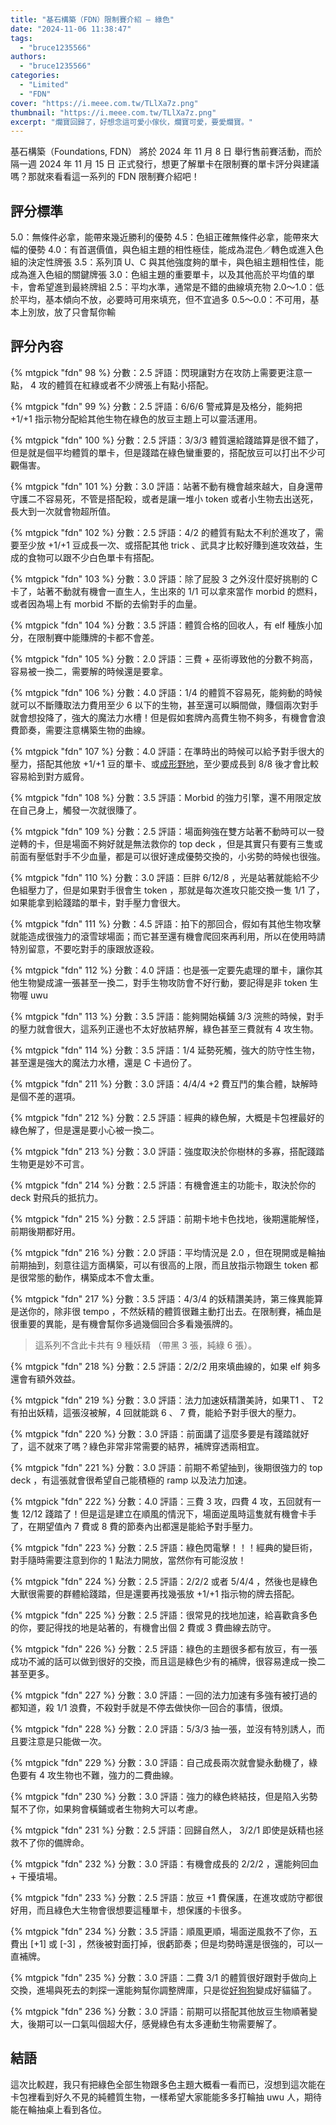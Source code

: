 ```yaml
---
title: "基石構築（FDN）限制賽介紹 — 綠色"
date: "2024-11-06 11:38:47"
tags:
  - "bruce1235566"
authors:
  - "bruce1235566"
categories:
  - "Limited"
  - "FDN"
cover: "https://i.meee.com.tw/TLlXa7z.png"
thumbnail: "https://i.meee.com.tw/TLlXa7z.png"
excerpt: "爛寶回歸了，好想念這可愛小傢伙，爛寶可愛，要愛爛寶。"
---
```


基石構築（Foundations, FDN） 將於 2024 年 11 月 8 日 舉行售前賽活動，而於隔一週 2024 年 11 月 15 日 正式發行，想更了解單卡在限制賽的單卡評分與建議嗎？那就來看看這一系列的 FDN 限制賽介紹吧！

## 評分標準

5.0：無條件必拿，能帶來幾近勝利的優勢
4.5：色組正確無條件必拿，能帶來大幅的優勢
4.0：有首選價值，與色組主題的相性極佳，能成為混色／轉色或進入色組的決定性牌張
3.5：系列頂 U、C 與其他強度夠的單卡，與色組主題相性佳，能成為進入色組的關鍵牌張
3.0：色組主題的重要單卡，以及其他高於平均值的單卡，會希望進到最終牌組
2.5：平均水準，通常是不錯的曲線填充物
2.0～1.0：低於平均，基本傾向不放，必要時可用來填充，但不宜過多
0.5～0.0：不可用，基本上別放，放了只會幫你輸

## 評分內容

<!---98--->
{% mtgpick "fdn" 98 %}
分數：2.5
評語：閃現讓對方在攻防上需要更注意一點， 4 攻的體質在紅綠或者不少牌張上有點小搭配。

<!---99--->
{% mtgpick "fdn" 99 %}
分數：2.5
評語：6/6/6 警戒算是及格分，能夠把 +1/+1 指示物分配給其他生物在綠色的放豆主題上可以靈活運用。

<!---100--->
{% mtgpick "fdn" 100 %}
分數：2.5
評語：3/3/3 體質還給踐踏算是很不錯了，但是就是個平均體質的單卡，但是踐踏在綠色蠻重要的，搭配放豆可以打出不少可觀傷害。

<!---101--->
{% mtgpick "fdn" 101 %}
分數：3.0
評語：站著不動有機會越來越大，自身還帶守護二不容易死，不管是搭配殺，或者是讓一堆小 token 或者小生物去出送死，長大到一次就會物超所值。

<!---102--->
{% mtgpick "fdn" 102 %}
分數：2.5
評語：4/2 的體質有點太不利於進攻了，需要至少放 +1/+1 豆成長一次、或搭配其他 trick 、武具才比較好賺到進攻效益，生成的食物可以跟不少白色單卡有搭配。

<!---103--->
{% mtgpick "fdn" 103 %}
分數：3.0
評語：除了屁股 3 之外沒什麼好挑剔的 C 卡了，站著不動就有機會一直生人，生出來的 1/1 可以拿來當作 morbid 的燃料，或者因為場上有 morbid 不斷的去偷對手的血量。

<!---104--->
{% mtgpick "fdn" 104 %}
分數：3.5
評語：體質合格的回收人，有 elf 種族小加分，在限制賽中能賺牌的卡都不會差。

<!---105--->
{% mtgpick "fdn" 105 %}
分數：2.0
評語：三費 + 巫術導致他的分數不夠高，容易被一換二，需要解的時候還是要拿。

<!---106--->
{% mtgpick "fdn" 106 %}
分數：4.0
評語：1/4 的體質不容易死，能夠動的時候就可以不斷賺取法力費用至少 6 以下的生物，甚至還可以瞬間做，賺個兩次對手就會想投降了，強大的魔法力水槽！但是假如套牌內高費生物不夠多，有機會會浪費節奏，需要注意構築生物的曲線。

<!---107--->
{% mtgpick "fdn" 107 %}
分數：4.0
評語：在準時出的時候可以給予對手很大的壓力，搭配其他放 +1/+1 豆的單卡、或[成形野地](https://scryfall.com/card/fdn/262/evolving-wilds)，至少要成長到 8/8 後才會比較容易給到對方威脅。

<!---108--->
{% mtgpick "fdn" 108 %}
分數：3.5
評語：Morbid 的強力引擎，還不用限定放在自己身上，觸發一次就很賺了。

<!---109--->
{% mtgpick "fdn" 109 %}
分數：2.5
評語：場面夠強在雙方站著不動時可以一發逆轉的卡，但是場面不夠好就是無法救你的 top deck ，但是其實只有要有三隻或前面有壓低對手不少血量，都是可以很好達成優勢交換的，小劣勢的時候也很強。

<!---110--->
{% mtgpick "fdn" 110 %}
分數：3.0
評語：巨胖 6/12/8 ，光是站著就能給不少色組壓力了，但是如果對手很會生 token ，那就是每次進攻只能交換一隻 1/1 了，如果能拿到給踐踏的單卡，對手壓力會很大。

<!---111--->
{% mtgpick "fdn" 111 %}
分數：4.5
評語：拍下的那回合，假如有其他生物攻擊就能造成很強力的滾雪球場面；而它甚至還有機會爬回來再利用，所以在使用時請特別留意，不要吃對手的康跟放逐殺。

<!---112--->
{% mtgpick "fdn" 112 %}
分數：4.0
評語：也是張一定要先處理的單卡，讓你其他生物變成濾一張甚至一換二，對手生物攻防會不好行動，要記得是非 token 生物喔 uwu 

<!---113--->
{% mtgpick "fdn" 113 %}
分數：3.5
評語：能夠開始橫鋪 3/3 浣熊的時候，對手的壓力就會很大，這系列正邊也不太好放結界解，綠色甚至三費就有 4 攻生物。

<!---114--->
{% mtgpick "fdn" 114 %}
分數：3.5
評語：1/4 延勢死觸，強大的防守性生物，甚至還是強大的魔法力水槽，還是 C 卡過份了。


<!------------------------------>

<!---211--->
{% mtgpick "fdn" 211 %}
分數：3.0
評語：4/4/4 +2 費互鬥的集合體，缺解時是個不差的選項。

<!---212--->
{% mtgpick "fdn" 212 %}
分數：2.5
評語：經典的綠色解，大概是卡包裡最好的綠色解了，但是還是要小心被一換二。

<!---213--->
{% mtgpick "fdn" 213 %}
分數：3.0
評語：強度取決於你樹林的多寡，搭配踐踏生物更是妙不可言。

<!---214--->
{% mtgpick "fdn" 214 %}
分數：2.5
評語：有機會進主的功能卡，取決於你的 deck 對飛兵的抵抗力。

<!---215--->
{% mtgpick "fdn" 215 %}
分數：2.5
評語：前期卡地卡色找地，後期還能解怪，前期後期都好用。

<!---216--->
{% mtgpick "fdn" 216 %}
分數：2.0
評語：平均情況是 2.0 ，但在現開或是輪抽前期抽到，刻意往這方面構築，可以有很高的上限，而且放指示物跟生 token 都是很常態的動作，構築成本不會太重。

<!---217--->
{% mtgpick "fdn" 217 %}
分數：3.5
評語：4/3/4 的妖精讚美詩，第三條異能算是送你的，除非很 tempo ，不然妖精的體質很難主動打出去。在限制賽，補血是很重要的異能，是有機會幫你多過幾個回合多看幾張牌的。

>這系列不含此卡共有 9 種妖精 （帶黑 3 張，純綠 6 張）。

<!---218--->
{% mtgpick "fdn" 218 %}
分數：2.5
評語：2/2/2 用來填曲線的，如果 elf 夠多還會有額外效益。

<!---219--->
{% mtgpick "fdn" 219 %}
分數：3.0
評語：法力加速妖精讚美詩，如果T1 、 T2 有拍出妖精，這張沒被解，4 回就能跳 6 、 7 費，能給予對手很大的壓力。

<!---220--->
{% mtgpick "fdn" 220 %}
分數：3.0
評語：前面講了這麼多要是有踐踏就好了，這不就來了嗎？綠色非常非常需要的結界，補牌穿透兩相宜。

<!---221--->
{% mtgpick "fdn" 221 %}
分數：3.0
評語：前期不希望抽到，後期很強力的 top deck ，有這張就會很希望自己能積極的 ramp 以及法力加速。

<!---222--->
{% mtgpick "fdn" 222 %}
分數：4.0
評語：三費 3 攻，四費 4 攻，五回就有一隻 12/12 踐踏了！但是這是建立在順風的情況下，場面逆風時這隻就有機會卡手了，在期望值內 7 費或 8 費的節奏內出都還是能給予對手壓力。

<!---223--->
{% mtgpick "fdn" 223 %}
分數：2.5
評語：綠色閃電擊！！！經典的變巨術，對手隨時需要注意到你的 1 點法力開放，當然你有可能沒放！

<!---224--->
{% mtgpick "fdn" 224 %}
分數：2.5
評語：2/2/2 或者 5/4/4 ，然後也是綠色大獸很需要的群體給踐踏，但是還要再找幾張放 +1/+1 指示物的牌去搭配。

<!---225--->
{% mtgpick "fdn" 225 %}
分數：2.5
評語：很常見的找地加速，給喜歡貪多色的你，要記得找的地是站著的，有機會出個 2 費或 3 費曲線去防守。

<!---226--->
{% mtgpick "fdn" 226 %}
分數：2.5
評語：綠色的主題很多都有放豆，有一張成功不滅的話可以做到很好的交換，而且這是綠色少有的補牌，很容易達成一換二甚至更多。

<!---227--->
{% mtgpick "fdn" 227 %}
分數：3.0
評語：一回的法力加速有多強有被打過的都知道，殺 1/1 浪費，不殺對手就是不停去做快你一回合的事情，很煩。

<!---228--->
{% mtgpick "fdn" 228 %}
分數：2.0
評語：5/3/3 抽一張，並沒有特別誘人，而且要注意是只能做一次。

<!---229--->
{% mtgpick "fdn" 229 %}
分數：3.0
評語：自己成長兩次就會變永動機了，綠色要有 4 攻生物也不難，強力的二費曲線。

<!---230--->
{% mtgpick "fdn" 230 %}
分數：3.0
評語：強力的綠色終結技，但是陷入劣勢幫不了你，如果夠會橫鋪或者生物夠大可以考慮。

<!---231--->
{% mtgpick "fdn" 231 %}
分數：2.5
評語：回歸自然人， 3/2/1 即使是妖精也拯救不了你的備牌命。

<!---232--->
{% mtgpick "fdn" 232 %}
分數：3.0
評語：有機會成長的 2/2/2 ，還能夠回血 + 干擾墳場。

<!---233--->
{% mtgpick "fdn" 233 %}
分數：2.5
評語：放豆 +1 費保護，在進攻或防守都很好用，而且綠色大生物會很想要這種單卡，想保護的卡很多。

<!---234--->
{% mtgpick "fdn" 234 %}
分數：3.5
評語：順風更順，場面逆風救不了你，五費出 [+1] 或 [-3] ，然後被對面打掉，很虧節奏；但是均勢時還是很強的，可以一直補牌。

<!---235--->
{% mtgpick "fdn" 235 %}
分數：3.0
評語：二費 3/1 的體質很好跟對手做向上交換，進場與死去的刺探一還能夠幫你調整牌庫，只是從[好狗狗](https://scryfall.com/card/dsk/206/wary-watchdog)變成好貓貓了。

<!---236--->
{% mtgpick "fdn" 236 %}
分數：3.0
評語：前期可以搭配其他放豆生物順著變大，後期可以一口氣叫個超大仔，感覺綠色有太多連動生物需要解了。



## 結語
這次比較趕，我只有把綠色全部生物跟多色主題大概看一看而已，沒想到這次能在卡包裡看到好久不見的純體質生物，一樣希望大家能能多多打輪抽 uwu 人，期待能在輪抽桌上看到各位。

